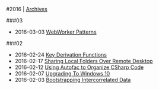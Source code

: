 
#2016 | [Archives](#index/contents.md)

###03
* 2016-03-03 [WebWorker Patterns](#blog/2016/2016-03-03-WebWorker-Patterns.md)

###02
* 2016-02-24 [Key Derivation Functions](#blog/2016/2016-02-24-Key-Derivation-Functions.md)
* 2016-02-17 [Sharing Local Folders Over Remote Desktop](#blog/2016/2016-02-17-Sharing-Local-Folders-Over-Remote-Desktop.md)
* 2016-02-12 [Using Autofac to Organize CSharp Code](#blog/2016/2016-02-12-Using-Autofac-to-Organize-CSharp-Code.md)
* 2016-02-07 [Upgrading To Windows 10](#blog/2016/2016-02-07-Upgrading-To-Windows-10.md)
* 2016-02-03 [Bootstrapping Intercorrelated Data](#blog/2016/2016-02-03-Bootstrapping-Intercorrelated-Data.md)
